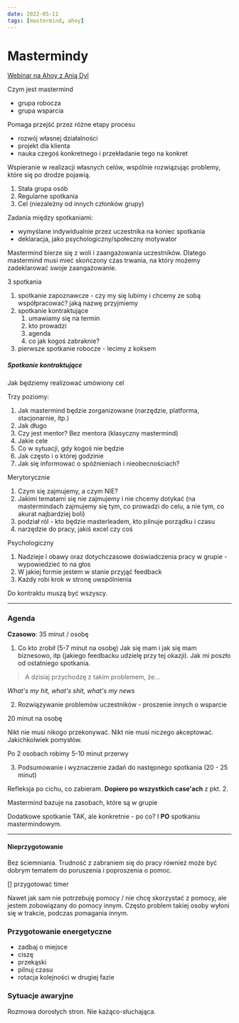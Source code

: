 ```yaml
---
date: 2022-05-11
tags: [mastermind, ahoy]
---
```

# Mastermindy

[Webinar na Ahoy z Anią Dyl](https://community.ahoy.so/c/ux-spotkania/mastermindy-jak-przeprowadzac-mastermindy-webinar-q-a-z-ania-dyl)

Czym jest mastermind 

- grupa robocza
- grupa wsparcia

Pomaga przejść przez różne etapy procesu

- rozwój własnej działalności
- projekt dla klienta
- nauka czegoś konkretnego i przekładanie tego na konkret

Wspieranie w realizacji własnych celów, wspólnie rozwiązując problemy, które się po drodze pojawią.

1. Stała grupa osób
2. Regularne spotkania
3. Cel (niezależny od innych członków grupy)

Zadania między spotkaniami:
- wymyślane indywidualnie przez uczestnika na koniec spotkania
- deklaracja, jako psychologiczny/społeczny motywator

Mastermind bierze się z woli i zaangażowania uczestników. Dlatego mastermind musi mieć skończony czas trwania, na który możemy zadeklarować swoje zaangażowanie.

3 spotkania
1. spotkanie zapoznawcze - czy my się lubimy i chcemy ze sobą współpracować? jaką nazwę przyjmiemy
2. spotkanie kontraktujące
	1. umawiamy się na termin
	2. kto prowadzi
	3. agenda
	4. co jak kogoś zabraknie?
3. pierwsze spotkanie robocze - lecimy z koksem

##### Spotkanie kontraktujące

Jak będziemy realizować umówiony cel

Trzy poziomy:
1. Jak mastermind będzie zorganizowane (narzędzie, platforma, stacjonarnie, itp.)
2. Jak długo
3. Czy jest mentor? Bez mentora (klasyczny mastermind)
4. Jakie cele
5. Co w sytuacji, gdy kogoś nie będzie
6. Jak często i o której godzinie
7. Jak się informować o spóźnieniach i nieobecnościach?

Merytorycznie
1. Czym się zajmujemy, a czym NIE?
2. Jakimi tematami się nie zajmujemy i nie chcemy dotykać (na mastermindach zajmujemy się tym, co prowadzi do celu, a nie tym, co akurat najbardziej boli)
3. podział ról - kto będzie masterleadem, kto pilnuje porządku i czasu
4. narzędzie do pracy, jakiś excel czy coś

Psychologiczny
1. Nadzieje i obawy oraz dotychczasowe doświadczenia pracy w grupie - wypowiedzieć to na głos
2. W jakiej formie jestem w stanie przyjąć feedback
3. Każdy robi krok w stronę uwspólnienia

Do kontraktu muszą być wszyscy.

---
### Agenda

**Czasowo**: 35 minut / osobę

1. Co kto zrobił (5-7 minut na osobę)
Jak się mam i jak się mam biznesowo, itp (jakiego feedbacku udzielę przy tej okazji). Jak mi poszło od ostatniego spotkania.  
> A dzisiaj przychodzę z takim problemem, że...

*What's my hit, what's shit, what's my news*

2. Rozwiązywanie problemów uczestników - proszenie innych o wsparcie

20 minut na osobę 

Nikt nie musi nikogo przekonywać. Nikt nie musi niczego akceptować. Jakichkolwiek pomysłów.

Po 2 osobach robimy 5-10 minut przerwy

3. Podsumowanie i wyznaczenie zadań do następnego spotkania (20 - 25 minut)

Refleksja po cichu, co zabieram.
**Dopiero po wszystkich case'ach** z pkt. 2.

Mastermind bazuje na zasobach, które są w grupie

Dodatkowe spotkanie TAK, ale konkretnie - po co? I **PO** spotkaniu mastermindowym.

---
#### Nieprzygotowanie

Bez ściemniania. Trudność z zabraniem się do pracy również może być dobrym tematem do poruszenia i poproszenia o pomoc.

[] przygotować timer

Nawet jak sam nie potrzebuję pomocy / nie chcę skorzystać z pomocy, ale jestem zobowiązany do pomocy innym.  Często problem takiej osoby wyłoni się w trakcie, podczas pomagania innym.

### Przygotowanie energetyczne

- zadbaj o miejsce
- ciszę
- przekąski
- pilnuj czasu
- rotacja kolejności w drugiej fazie

### Sytuacje awaryjne

Rozmowa dorosłych stron. Nie każąco-słuchająca. 